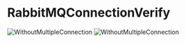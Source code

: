 # RabbitMQConnectionVerify

![WithoutMultipleConnection](https://github.com/anup1252000/RabbitMQConnectionVerify/assets/359714/fa6b16c8-a45f-40d4-97da-386e93ba4ffb)
![WithoutMultipleConnection](https://github.com/anup1252000/RabbitMQConnectionVerify/assets/359714/16f7dd8a-5475-4ba6-9ee1-b043e76e5a24)
